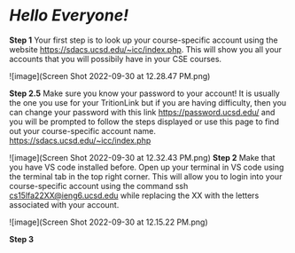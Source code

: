 # *Hello Everyone!*

**Step 1**
Your first step is to look up your course-specific account using the website https://sdacs.ucsd.edu/~icc/index.php. This will show you all your accounts that you will possibily have in your CSE courses. 

![image](Screen Shot 2022-09-30 at 12.28.47 PM.png)

**Step 2.5**
Make sure you know your password to your account! It is usually the one you use for your TritionLink but if you are having difficulty, then you can change your password with this link https://password.ucsd.edu/ and you will be prompted to follow the steps displayed or use this page to find out your course-specific account name. https://sdacs.ucsd.edu/~icc/index.php

![image](Screen Shot 2022-09-30 at 12.32.43 PM.png)
**Step 2** 
Make that you have VS code installed before. Open up your terminal in VS code using the terminal tab in the top right corner. This will allow you to login into your course-specific account using the command ssh cs15lfa22XX@ieng6.ucsd.edu while replacing the XX with the letters associated with your account. 

![image](Screen Shot 2022-09-30 at 12.15.22 PM.png)

**Step 3**
